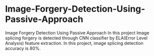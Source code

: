 # Image-Forgery-Detection-Using-Passive-Approach
Image Forgery Detection Using Passive Approach
In this project Image splicing forgery is detected through CNN classifier by ELA(Error Level Analysis) feature extraction. In this project, image splicing detection accuracy is 80%.
